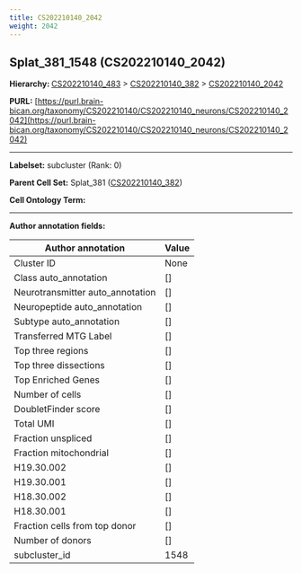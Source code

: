 ```yaml
---
title: CS202210140_2042
weight: 2042
---
```

## Splat_381_1548 (CS202210140_2042)
<b>Hierarchy: </b>
[CS202210140_483](../CS202210140_483) >
[CS202210140_382](../CS202210140_382) >
[CS202210140_2042](../CS202210140_2042)

**PURL:** [https://purl.brain-bican.org/taxonomy/CS202210140/CS202210140_neurons/CS202210140_2042](https://purl.brain-bican.org/taxonomy/CS202210140/CS202210140_neurons/CS202210140_2042)

---


**Labelset:** subcluster (Rank: 0)

**Parent Cell Set:** Splat_381 ([CS202210140_382](../CS202210140_382))



**Cell Ontology Term:** 

[MARKER GENES.]: #


---

[TRANSFERRED ANNOTATIONS.]: #


[AUTHOR ANNOTATION FIELDS.]: #


**Author annotation fields:**

| Author annotation | Value |
|-------------------|-------|
|Cluster ID|None|
|Class auto_annotation|[]|
|Neurotransmitter auto_annotation|[]|
|Neuropeptide auto_annotation|[]|
|Subtype auto_annotation|[]|
|Transferred MTG Label|[]|
|Top three regions|[]|
|Top three dissections|[]|
|Top Enriched Genes|[]|
|Number of cells|[]|
|DoubletFinder score|[]|
|Total UMI|[]|
|Fraction unspliced|[]|
|Fraction mitochondrial|[]|
|H19.30.002|[]|
|H19.30.001|[]|
|H18.30.002|[]|
|H18.30.001|[]|
|Fraction cells from top donor|[]|
|Number of donors|[]|
|subcluster_id|1548|
